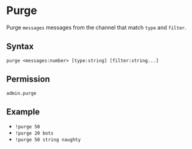 # Purge

Purge `messages` messages from the channel that match `type` and `filter`.

## Syntax

`purge <messages:number> [type:string] [filter:string...]`

## Permission

`admin.purge`

## Example

- `!purge 50`
- `!purge 20 bots`
- `!purge 50 string naughty`
